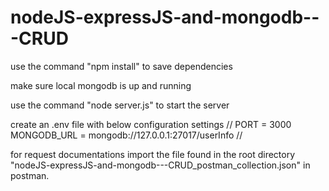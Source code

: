 # nodeJS-expressJS-and-mongodb---CRUD


use  the command "npm install" to save dependencies 

make sure local mongodb is up and running

use the command "node server.js" to start the server

create an .env file with below configuration settings
//
PORT = 3000
MONGODB_URL = mongodb://127.0.0.1:27017/userInfo
//

for request documentations import the file found in the root directory "nodeJS-expressJS-and-mongodb---CRUD_postman_collection.json" in postman.
